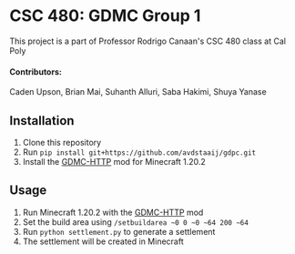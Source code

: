 ﻿# CSC 480: GDMC Group 1

This project is a part of Professor Rodrigo Canaan's CSC 480 class at Cal Poly
#### Contributors:
Caden Upson,
Brian Mai,
Suhanth Alluri,
Saba Hakimi,
Shuya Yanase

## Installation

1. Clone this repository
2. Run `pip install git+https://github.com/avdstaaij/gdpc.git`
4. Install the [GDMC-HTTP](https://github.com/Niels-NTG/gdmc_http_interface) mod for Minecraft 1.20.2

## Usage

1. Run Minecraft 1.20.2 with the [GDMC-HTTP](https://github.com/Niels-NTG/gdmc_http_interface) mod
2. Set the build area using `/setbuildarea ~0 0 ~0 ~64 200 ~64`
3. Run `python settlement.py` to generate a settlement
4. The settlement will be created in Minecraft
